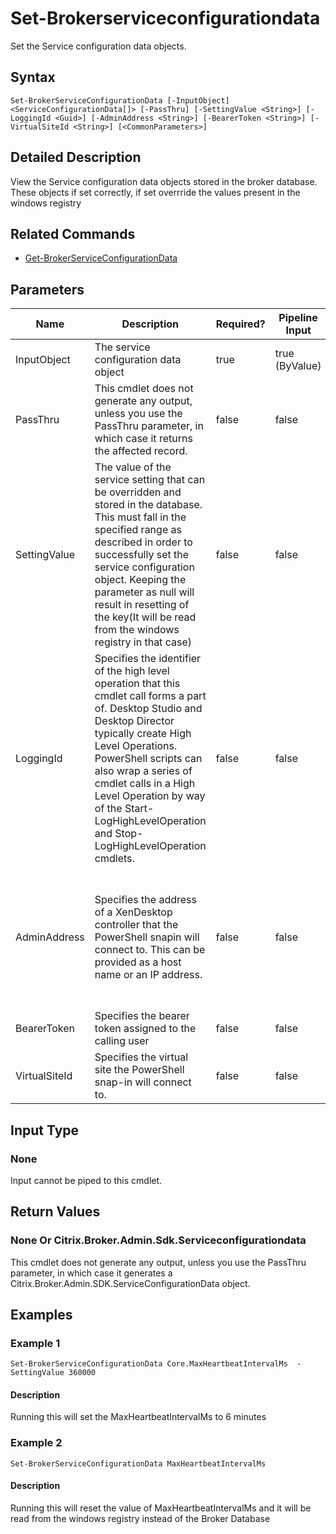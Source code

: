 ﻿
# Set-Brokerserviceconfigurationdata
Set the Service configuration data objects.
## Syntax
```
Set-BrokerServiceConfigurationData [-InputObject] <ServiceConfigurationData[]> [-PassThru] [-SettingValue <String>] [-LoggingId <Guid>] [-AdminAddress <String>] [-BearerToken <String>] [-VirtualSiteId <String>] [<CommonParameters>]
```
## Detailed Description
View the Service configuration data objects stored in the broker database. These objects if set correctly, if set overrride the values present in the windows registry


## Related Commands

* [Get-BrokerServiceConfigurationData](../Get-BrokerServiceConfigurationData/)
## Parameters
| Name   | Description | Required? | Pipeline Input | Default Value |
| --- | --- | --- | --- | --- |
| InputObject | The service configuration data object | true | true (ByValue) |  |
| PassThru | This cmdlet does not generate any output, unless you use the PassThru parameter, in which case it returns the affected record. | false | false | False |
| SettingValue | The value of the service setting that can be overridden and stored in the database. This must fall in the specified range as described in order to successfully set the service configuration object. Keeping the parameter as null will result in resetting of the key(It will be read from the windows registry in that case) | false | false |  |
| LoggingId | Specifies the identifier of the high level operation that this cmdlet call forms a part of. Desktop Studio and Desktop Director typically create High Level Operations. PowerShell scripts can also wrap a series of cmdlet calls in a High Level Operation by way of the Start-LogHighLevelOperation and Stop-LogHighLevelOperation cmdlets. | false | false |  |
| AdminAddress | Specifies the address of a XenDesktop controller that the PowerShell snapin will connect to. This can be provided as a host name or an IP address. | false | false | Localhost. Once a value is provided by any cmdlet, this value will become the default. |
| BearerToken | Specifies the bearer token assigned to the calling user | false | false |  |
| VirtualSiteId | Specifies the virtual site the PowerShell snap-in will connect to. | false | false |  |

## Input Type

### None
Input cannot be piped to this cmdlet.
## Return Values

### None Or Citrix.Broker.Admin.Sdk.Serviceconfigurationdata
This cmdlet does not generate any output, unless you use the PassThru parameter, in which case it generates a Citrix.Broker.Admin.SDK.ServiceConfigurationData object.
## Examples

### Example 1
```
Set-BrokerServiceConfigurationData Core.MaxHeartbeatIntervalMs  -SettingValue 360000
```
#### Description
Running this will set the MaxHeartbeatIntervalMs to 6 minutes
### Example 2
```
Set-BrokerServiceConfigurationData MaxHeartbeatIntervalMs
```
#### Description
Running this will reset the value of MaxHeartbeatIntervalMs and it will be read from the windows registry instead of the Broker Database
